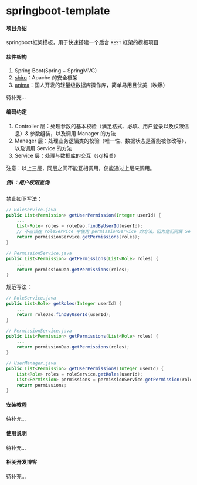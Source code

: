 # springboot-template

#### 项目介绍
springboot框架模板，用于快速搭建一个后台 `REST` 框架的模板项目

#### 软件架构
1. Spring Boot(Spring + SpringMVC)
2. [shiro](https://shiro.apache.org/documentation.html)：Apache 的安全框架
3. [anima](https://github.com/biezhi/anima)：国人开发的轻量级数据库操作库，简单易用且优美（~~吹爆~~）

待补充...

#### 编码约定

1. Controller 层：处理参数的基本校验（满足格式、必填、用户登录以及权限信息）& 参数组装，以及调用 Manager 的方法
2. Manager 层：处理业务逻辑类的校验（唯一性、数据状态是否能被修改等），以及调用 Service 的方法
3. Service 层：处理与数据库的交互（sql相关）

注意：以上三层，同层之间不能互相调用，仅能通过上层来调用。

##### 例1：用户权限查询

禁止如下写法：

```java
// RoleService.java
public List<Permission> getUserPermission(Integer userId) {
    ...
    List<Role> roles = roleDao.findByUserId(userId);
    // 不应该在 roleService 中使用 permissionService 的方法，因为他们同属 Service
    return permissionService.getPermissions(roles);
}

// PermissionService.java
public List<Permission> getPermissions(List<Role> roles) {
    ...
    return permissionDao.getPermissions(roles);
}
```

规范写法：

```java
// RoleService.java
public List<Role> getRoles(Integer userId) {
    ...
    return roleDao.findByUserId(userId);
}

// PermissionService.java
public List<Permission> getPermissions(List<Role> roles) {
    ...
    return permissionDao.getPermissions(roles);
}

// UserManager.java
public List<Permission> getUserPermissions(Integer userId) {
    List<Role> roles = roleService.getRoles(userId);
    List<Permission> permissions = permissionService.getPermission(roles);
    return permissions;
}
```


#### 安装教程

待补充...

#### 使用说明

待补充...

#### 相关开发博客

待补充...